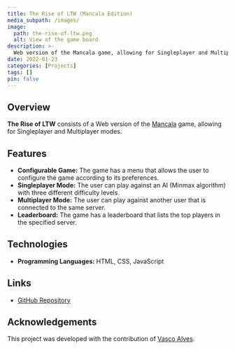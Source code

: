 ```yaml
---
title: The Rise of LTW (Mancala Edition)
media_subpath: /images/
image:
  path: the-rise-of-ltw.png
  alt: View of the game board
description: >-
  Web version of the Mancala game, allowing for Singleplayer and Multiplayer modes.
date: 2022-01-23
categories: [Projects]
tags: []
pin: false
---
```


## Overview

**The Rise of LTW** consists of a Web version of the [Mancala](https://en.wikipedia.org/wiki/Mancala) game, allowing for Singleplayer and Multiplayer modes.

## Features

- **Configurable Game:** The game has a menu that allows the user to configure the game according to its preferences.
- **Singleplayer Mode:** The user can play against an AI (Minmax algorithm) with three different difficulty levels.
- **Multiplayer Mode:** The user can play against another user that is connected to the same server.
- **Leaderboard:** The game has a leaderboard that lists the top players in the specified server.

## Technologies

- **Programming Languages:** HTML, CSS, JavaScript

## Links

- [GitHub Repository](https://github.com/xico2001pt/ltw-mancala)

## Acknowledgements

This project was developed with the contribution of [Vasco Alves](https://github.com/Vasco52).
